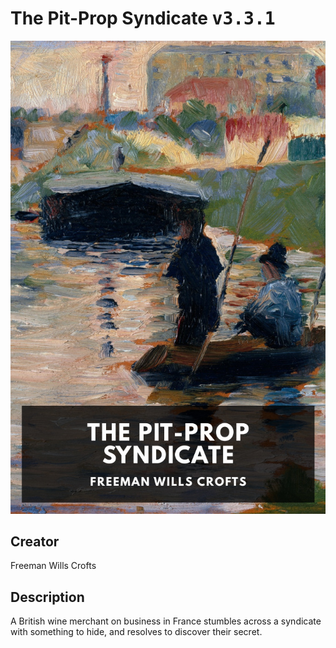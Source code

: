
# The Pit-Prop Syndicate <kbd>v3.3.1</kbd>

<center>
  <img src="./cover-1024.jpg"/>
</center>

## Creator
Freeman Wills Crofts

## Description
A British wine merchant on business in France stumbles across a syndicate with something to hide, and resolves to discover their secret.
